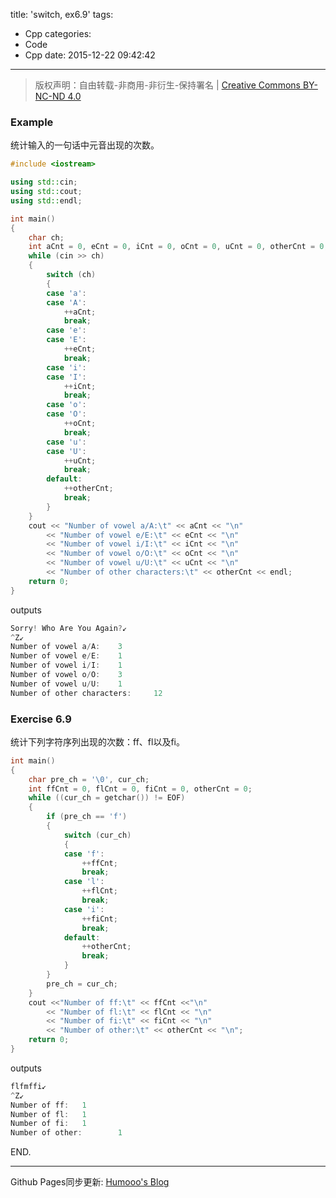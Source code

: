 title: 'switch, ex6.9'
tags:
  - Cpp
categories:
  - Code
  - Cpp
date: 2015-12-22 09:42:42
---

> 版权声明：自由转载-非商用-非衍生-保持署名 | [Creative Commons BY-NC-ND 4.0](https://creativecommons.org/licenses/by-nc-nd/4.0/)

### Example ###

统计输入的一句话中元音出现的次数。

<!-- more -->

```C++
#include <iostream>

using std::cin;
using std::cout;
using std::endl;

int main()
{
	char ch;
	int aCnt = 0, eCnt = 0, iCnt = 0, oCnt = 0, uCnt = 0, otherCnt = 0;
	while (cin >> ch)
	{
		switch (ch)
		{
		case 'a':
		case 'A':
			++aCnt;
			break;
		case 'e':
		case 'E':
			++eCnt;
			break;
		case 'i':
		case 'I':
			++iCnt;
			break;
		case 'o':
		case 'O':
			++oCnt;
			break;
		case 'u':
		case 'U':
			++uCnt;
			break;
		default:
			++otherCnt;
			break;
		}
	}
	cout << "Number of vowel a/A:\t" << aCnt << "\n"
		<< "Number of vowel e/E:\t" << eCnt << "\n"
		<< "Number of vowel i/I:\t" << iCnt << "\n"
		<< "Number of vowel o/O:\t" << oCnt << "\n"
		<< "Number of vowel u/U:\t" << uCnt << "\n"
		<< "Number of other characters:\t" << otherCnt << endl;
	return 0;
}
```

outputs

```C++
Sorry! Who Are You Again?↙
^Z↙
Number of vowel a/A:    3
Number of vowel e/E:    1
Number of vowel i/I:    1
Number of vowel o/O:    3
Number of vowel u/U:    1
Number of other characters:     12
```

### Exercise 6.9 ###

统计下列字符序列出现的次数：ff、fl以及fi。 

```C++
int main()
{
	char pre_ch = '\0', cur_ch;
	int ffCnt = 0, flCnt = 0, fiCnt = 0, otherCnt = 0;
	while ((cur_ch = getchar()) != EOF)
	{
		if (pre_ch == 'f')
		{
			switch (cur_ch)
			{
			case 'f':
				++ffCnt;
				break;
			case 'l':
				++flCnt;
				break;
			case 'i':
				++fiCnt;
				break;
			default:
				++otherCnt;
				break;
			}
		}
		pre_ch = cur_ch;
	}
	cout <<"Number of ff:\t" << ffCnt <<"\n"
		<< "Number of fl:\t" << flCnt << "\n"
		<< "Number of fi:\t" << fiCnt << "\n"
		<< "Number of other:\t" << otherCnt << "\n";
	return 0;
}
```

outputs

```C++
flfmffi↙
^Z↙
Number of ff:   1
Number of fl:   1
Number of fi:   1
Number of other:        1
```

END.

---

Github Pages同步更新: [Humooo's Blog][1]

[1]: http://bluestein.github.io/